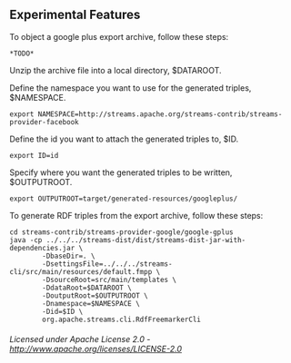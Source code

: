 ## Experimental Features

To object a google plus export archive, follow these steps:

    *TODO*

Unzip the archive file into a local directory, $DATAROOT.

Define the namespace you want to use for the generated triples, $NAMESPACE.

    export NAMESPACE=http://streams.apache.org/streams-contrib/streams-provider-facebook

Define the id you want to attach the generated triples to, $ID.

    export ID=id

Specify where you want the generated triples to be written, $OUTPUTROOT.

    export OUTPUTROOT=target/generated-resources/googleplus/

To generate RDF triples from the export archive, follow these steps:

    cd streams-contrib/streams-provider-google/google-gplus
    java -cp ../../../streams-dist/dist/streams-dist-jar-with-dependencies.jar \
            -DbaseDir=. \
            -DsettingsFile=../../../streams-cli/src/main/resources/default.fmpp \
            -DsourceRoot=src/main/templates \
            -DdataRoot=$DATAROOT \
            -DoutputRoot=$OUTPUTROOT \
            -Dnamespace=$NAMESPACE \
            -Did=$ID \
            org.apache.streams.cli.RdfFreemarkerCli
 
                
###### Licensed under Apache License 2.0 - http://www.apache.org/licenses/LICENSE-2.0

